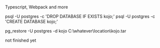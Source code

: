 Typescript, Webpack and more

psql -U postgres -c 'DROP DATABASE IF EXISTS kojo;'
psql -U postgres -c 'CREATE DATABASE kojo;'

pg_restore -U postgres -d kojo C:\whatever\location\kojo.tar

not finished yet